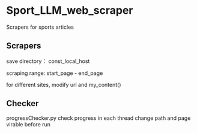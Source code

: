 # Sport_LLM_web_scraper
Scrapers for sports articles

## Scrapers
save directory：
const_local_host
    
scraping range:
start_page - end_page

for different sites, modify url and my_content()

## Checker
progressChecker.py
check progress in each thread
change path and page virable before run
